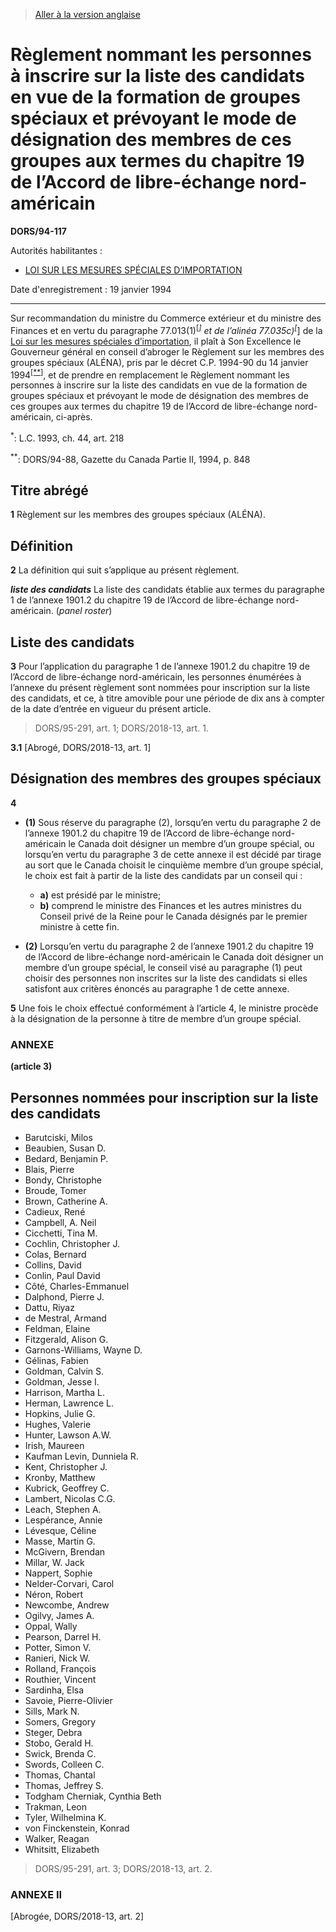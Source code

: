 > [Aller à la version anglaise](/en/Regulations/Statutory%20Orders%20and%20Regulations/94/117.md)

# Règlement nommant les personnes à inscrire sur la liste des candidats en vue de la formation de groupes spéciaux et prévoyant le mode de désignation des membres de ces groupes aux termes du chapitre 19 de l’Accord de libre-échange nord-américain

**DORS/94-117**

Autorités habilitantes : 
- [LOI SUR LES MESURES SPÉCIALES D’IMPORTATION](/fr/Lois/Lois%20révisées%20du%20Canada/S/S-15.md)

Date d'enregistrement : 19 janvier 1994

----------

Sur recommandation du ministre du Commerce extérieur et du ministre des Finances et en vertu du paragraphe 77.013(1)<sup><a href='#nbp_SOR-94-117_f_hq_5110'>[*]</a></sup> et de l’alinéa 77.035c)<sup><a href='#nbp_SOR-94-117_f_hq_5110'>[*]</a></sup> de la [Loi sur les mesures spéciales d’importation](/fr/Lois/Lois%20révisées%20du%20Canada/S/S-15.md), il plaît à Son Excellence le Gouverneur général en conseil d’abroger le Règlement sur les membres des groupes spéciaux (ALÉNA), pris par le décret C.P. 1994-90 du 14 janvier 1994<sup><a href='#nbp_SOR-94-117_f_hq_5112'>[**]</a></sup>, et de prendre en remplacement le Règlement nommant les personnes à inscrire sur la liste des candidats en vue de la formation de groupes spéciaux et prévoyant le mode de désignation des membres de ces groupes aux termes du chapitre 19 de l’Accord de libre-échange nord-américain, ci-après.

<a name='nbp_SOR-94-117_f_hq_5110'><sup>*</sup></a>: L.C. 1993, ch. 44, art. 218<br />

<a name='nbp_SOR-94-117_f_hq_5112'><sup>**</sup></a>: DORS/94-88, Gazette du Canada Partie II, 1994, p. 848<br />




## Titre abrégé


**1** Règlement sur les membres des groupes spéciaux (ALÉNA).




## Définition


**2** La définition qui suit s’applique au présent règlement.

***liste des candidats*** La liste des candidats établie aux termes du paragraphe 1 de l’annexe 1901.2 du chapitre 19 de l’Accord de libre-échange nord-américain. (*panel roster*)




## Liste des candidats


**3** Pour l’application du paragraphe 1 de l’annexe 1901.2 du chapitre 19 de l’Accord de libre-échange nord-américain, les personnes énumérées à l’annexe du présent règlement sont nommées pour inscription sur la liste des candidats, et ce, à titre amovible pour une période de dix ans à compter de la date d’entrée en vigueur du présent article.
> DORS/95-291, art. 1; DORS/2018-13, art. 1.




**3.1** [Abrogé, DORS/2018-13, art. 1]




## Désignation des membres des groupes spéciaux


**4** 

- **(1)** Sous réserve du paragraphe (2), lorsqu’en vertu du paragraphe 2 de l’annexe 1901.2 du chapitre 19 de l’Accord de libre-échange nord-américain le Canada doit désigner un membre d’un groupe spécial, ou lorsqu’en vertu du paragraphe 3 de cette annexe il est décidé par tirage au sort que le Canada choisit le cinquième membre d’un groupe spécial, le choix est fait à partir de la liste des candidats par un conseil qui :
	- **a)** est présidé par le ministre;
	- **b)** comprend le ministre des Finances et les autres ministres du Conseil privé de la Reine pour le Canada désignés par le premier ministre à cette fin.

- **(2)** Lorsqu’en vertu du paragraphe 2 de l’annexe 1901.2 du chapitre 19 de l’Accord de libre-échange nord-américain le Canada doit désigner un membre d’un groupe spécial, le conseil visé au paragraphe (1) peut choisir des personnes non inscrites sur la liste des candidats si elles satisfont aux critères énoncés au paragraphe 1 de cette annexe.



**5** Une fois le choix effectué conformément à l’article 4, le ministre procède à la désignation de la personne à titre de membre d’un groupe spécial.




### **ANNEXE** 
**(article 3)**
## Personnes nommées pour inscription sur la liste des candidats
- Barutciski, Milos
- Beaubien, Susan D.
- Bedard, Benjamin P.
- Blais, Pierre
- Bondy, Christophe
- Broude, Tomer
- Brown, Catherine A.
- Cadieux, René
- Campbell, A. Neil
- Cicchetti, Tina M.
- Cochlin, Christopher J.
- Colas, Bernard
- Collins, David
- Conlin, Paul David
- Côté, Charles-Emmanuel
- Dalphond, Pierre J.
- Dattu, Riyaz
- de Mestral, Armand
- Feldman, Elaine
- Fitzgerald, Alison G.
- Garnons-Williams, Wayne D.
- Gélinas, Fabien
- Goldman, Calvin S.
- Goldman, Jesse I.
- Harrison, Martha L.
- Herman, Lawrence L.
- Hopkins, Julie G.
- Hughes, Valerie
- Hunter, Lawson A.W.
- Irish, Maureen
- Kaufman Levin, Dunniela R.
- Kent, Christopher J.
- Kronby, Matthew
- Kubrick, Geoffrey C.
- Lambert, Nicolas C.G.
- Leach, Stephen A.
- Lespérance, Annie
- Lévesque, Céline
- Masse, Martin G.
- McGivern, Brendan
- Millar, W. Jack
- Nappert, Sophie
- Nelder-Corvari, Carol
- Néron, Robert
- Newcombe, Andrew
- Ogilvy, James A.
- Oppal, Wally
- Pearson, Darrel H.
- Potter, Simon V.
- Ranieri, Nick W.
- Rolland, François
- Routhier, Vincent
- Sardinha, Elsa
- Savoie, Pierre-Olivier
- Sills, Mark N.
- Somers, Gregory
- Steger, Debra
- Stobo, Gerald H.
- Swick, Brenda C.
- Swords, Colleen C.
- Thomas, Chantal
- Thomas, Jeffrey S.
- Todgham Cherniak, Cynthia Beth
- Trakman, Leon
- Tyler, Wilhelmina K.
- von Finckenstein, Konrad
- Walker, Reagan
- Whitsitt, Elizabeth
> DORS/95-291, art. 3; DORS/2018-13, art. 2.




### **ANNEXE II** 
[Abrogée, DORS/2018-13, art. 2]



